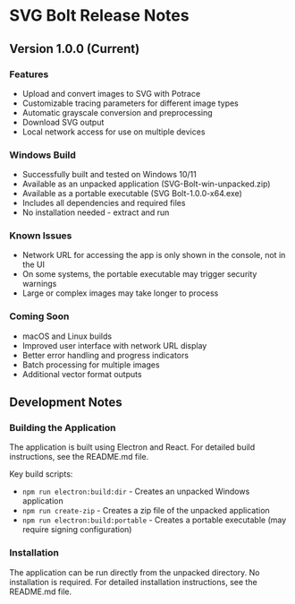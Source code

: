 # SVG Bolt Release Notes

## Version 1.0.0 (Current)

### Features
- Upload and convert images to SVG with Potrace
- Customizable tracing parameters for different image types
- Automatic grayscale conversion and preprocessing
- Download SVG output
- Local network access for use on multiple devices

### Windows Build
- Successfully built and tested on Windows 10/11
- Available as an unpacked application (SVG-Bolt-win-unpacked.zip)
- Available as a portable executable (SVG Bolt-1.0.0-x64.exe)
- Includes all dependencies and required files
- No installation needed - extract and run

### Known Issues
- Network URL for accessing the app is only shown in the console, not in the UI
- On some systems, the portable executable may trigger security warnings
- Large or complex images may take longer to process

### Coming Soon
- macOS and Linux builds
- Improved user interface with network URL display
- Better error handling and progress indicators
- Batch processing for multiple images
- Additional vector format outputs

## Development Notes

### Building the Application
The application is built using Electron and React. For detailed build instructions, see the README.md file.

Key build scripts:
- `npm run electron:build:dir` - Creates an unpacked Windows application
- `npm run create-zip` - Creates a zip file of the unpacked application
- `npm run electron:build:portable` - Creates a portable executable (may require signing configuration)

### Installation
The application can be run directly from the unpacked directory. No installation is required.
For detailed installation instructions, see the README.md file. 